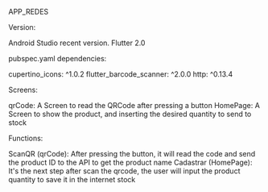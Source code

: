 APP_REDES

Version:
	
  Android Studio recent version.
  Flutter 2.0

pubspec.yaml dependencies:

  cupertino_icons: ^1.0.2
  flutter_barcode_scanner: ^2.0.0
  http: ^0.13.4
  
Screens:

  qrCode: A Screen to read the QRCode after pressing a button
  HomePage: A Screen to show the product, and inserting the desired quantity to send to stock

Functions:
	
  ScanQR (qrCode): After pressing the button, it will read the code and send the product ID to the API to get the product name
  Cadastrar (HomePage): It's the next step after scan the qrcode, the user will input the product quantity to save it in the internet stock
